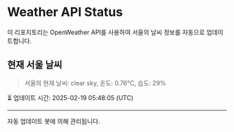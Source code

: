 
# Weather API Status

이 리포지토리는 OpenWeather API를 사용하여 서울의 날씨 정보를 자동으로 업데이트합니다.

## 현재 서울 날씨
> 서울의 현재 날씨: clear sky, 온도: 0.76°C, 습도: 29%

⏳ 업데이트 시간: 2025-02-19 05:48:05 (UTC)

---
자동 업데이트 봇에 의해 관리됩니다.
